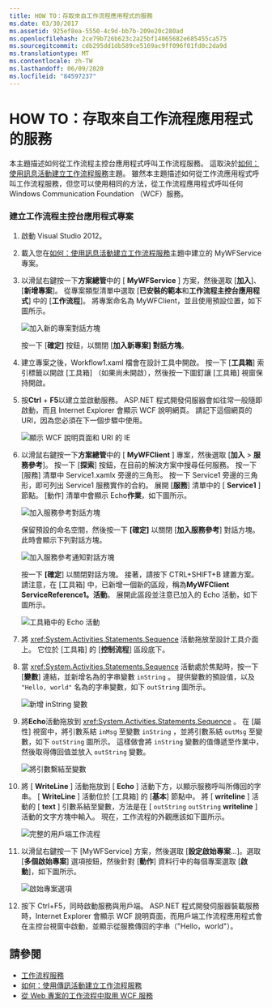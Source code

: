 ```yaml
---
title: HOW TO：存取來自工作流程應用程式的服務
ms.date: 03/30/2017
ms.assetid: 925ef8ea-5550-4c9d-bb7b-209e20c280ad
ms.openlocfilehash: 2ce79b726b623c2a25bf14065682e685455ca575
ms.sourcegitcommit: cdb295dd1db589ce5169ac9ff096f01fd0c2da9d
ms.translationtype: MT
ms.contentlocale: zh-TW
ms.lasthandoff: 06/09/2020
ms.locfileid: "84597237"
---
```

# <a name="how-to-access-a-service-from-a-workflow-application"></a>HOW TO：存取來自工作流程應用程式的服務
本主題描述如何從工作流程主控台應用程式呼叫工作流程服務。 這取決於[如何：使用訊息活動建立工作流程服務](how-to-create-a-workflow-service-with-messaging-activities.md)主題。 雖然本主題描述如何從工作流應用程式呼叫工作流程服務，但您可以使用相同的方法，從工作流程應用程式呼叫任何 Windows Communication Foundation （WCF）服務。

### <a name="create-a-workflow-console-application-project"></a>建立工作流程主控台應用程式專案

1. 啟動 Visual Studio 2012。

2. 載入您在[如何：使用訊息活動建立工作流程服務](how-to-create-a-workflow-service-with-messaging-activities.md)主題中建立的 MyWFService 專案。

3. 以滑鼠右鍵按一下**方案總管**中的 [ **MyWFService** ] 方案，然後選取 [**加入**]、[**新增專案**]。 從專案類型清單中選取 [**已安裝的範本**和**工作流程主控台應用程式**] 中的 [**工作流程**]。 將專案命名為 MyWFClient，並且使用預設位置，如下圖所示。

     ![加入新的專案對話方塊](./media/how-to-access-a-service-from-a-workflow-application/add-new-project-dialog.jpg)

     按一下 [**確定]** 按鈕，以關閉 [**加入新專案] 對話方塊**。

4. 建立專案之後，Workflow1.xaml 檔會在設計工具中開啟。 按一下 [**工具箱**] 索引標籤以開啟 [工具箱] （如果尚未開啟），然後按一下圖釘讓 [工具箱] 視窗保持開啟。

5. 按**Ctrl** + **F5**以建立並啟動服務。 ASP.NET 程式開發伺服器會如往常一般隨即啟動，而且 Internet Explorer 會顯示 WCF 說明網頁。 請記下這個網頁的 URI，因為您必須在下一個步驟中使用。

     ![顯示 WCF 說明頁面和 URI 的 IE](./media/how-to-access-a-service-from-a-workflow-application/ie-wcf-help-page-uri.jpg)

6. 以滑鼠右鍵按一下**方案總管**中的 [ **MyWFClient** ] 專案，然後選取 [**加入**  >  **服務參考**]。 按一下 [**探索**] 按鈕，在目前的解決方案中搜尋任何服務。 按一下 [服務] 清單中 Service1.xamlx 旁邊的三角形。 按一下 Service1 旁邊的三角形，即可列出 Service1 服務實作的合約。 展開 [**服務**] 清單中的 [ **Service1** ] 節點。 [動作] 清單中會顯示 Echo**作業**，如下圖所示。

     ![加入服務參考對話方塊](./media/how-to-access-a-service-from-a-workflow-application/add-service-reference.jpg)

     保留預設的命名空間，然後按一下 **[確定]** 以關閉 [**加入服務參考**] 對話方塊。 此時會顯示下列對話方塊。

     ![加入服務參考通知對話方塊](./media/how-to-access-a-service-from-a-workflow-application/add-service-reference-dialog.jpg)

     按一下 **[確定**] 以關閉對話方塊。 接著，請按下 CTRL+SHIFT+B 建置方案。 請注意，在 [工具箱] 中，已新增一個新的區段，稱為**MyWFClient ServiceReference1。活動**。 展開此區段並注意已加入的 Echo 活動，如下圖所示。

     ![工具箱中的 Echo 活動](./media/how-to-access-a-service-from-a-workflow-application/echo-activity-toolbox.jpg)

7. 將 <xref:System.Activities.Statements.Sequence> 活動拖放至設計工具介面上。 它位於 [工具箱] 的 [**控制流程**] 區段底下。

8. 當 <xref:System.Activities.Statements.Sequence> 活動處於焦點時，按一下 [**變數**] 連結，並新增名為的字串變數 `inString` 。 提供變數的預設值，以及 `"Hello, world"` 名為的字串變數，如下 `outString` 圖所示。

     ![新增 inString 變數](./media/how-to-access-a-service-from-a-workflow-application/add-instring-variable.jpg)

9. 將**Echo**活動拖放到 <xref:System.Activities.Statements.Sequence> 。 在 [屬性] 視窗中，將引數系結 `inMsg` 至變數 `inString` ，並將引數系結 `outMsg` 至變數，如下 `outString` 圖所示。 這樣做會將 `inString` 變數的值傳遞至作業中，然後取得傳回值並放入 `outString` 變數。

     ![將引數繫結至變數](./media/how-to-access-a-service-from-a-workflow-application/bind-arguments-variables.jpg)

10. 將 [ **WriteLine** ] 活動拖放到 [ **Echo** ] 活動下方，以顯示服務呼叫所傳回的字串。 [ **WriteLine** ] 活動位於 [工具箱] 的 [**基本**] 節點中。 將 [ **writeline** ] 活動的 [ **text** ] 引數系結至變數，方法是在 [ `outString` `outString` **writeline** ] 活動的文字方塊中輸入。 現在，工作流程的外觀應該如下圖所示。

     ![完整的用戶端工作流程](./media/how-to-access-a-service-from-a-workflow-application/complete-client-workflow.jpg)

11. 以滑鼠右鍵按一下 [MyWFService] 方案，然後選取 [**設定啟始專案**...]。選取 [**多個啟始專案**] 選項按鈕，然後針對 [**動作**] 資料行中的每個專案選取 [**啟動**]，如下圖所示。

     ![啟始專案選項](./media/how-to-access-a-service-from-a-workflow-application/startup-project-options.jpg)

12. 按下 Ctrl+F5，同時啟動服務與用戶端。 ASP.NET 程式開發伺服器裝載服務時，Internet Explorer 會顯示 WCF 說明頁面，而用戶端工作流程應用程式會在主控台視窗中啟動，並顯示從服務傳回的字串（"Hello，world"）。

## <a name="see-also"></a>請參閱

- [工作流程服務](workflow-services.md)
- [如何：使用傳訊活動建立工作流程服務](how-to-create-a-workflow-service-with-messaging-activities.md)
- [從 Web 專案的工作流程中取用 WCF 服務](https://docs.microsoft.com/archive/blogs/endpoint/how-to-consume-a-wcf-service-from-a-wf4-workflow)
